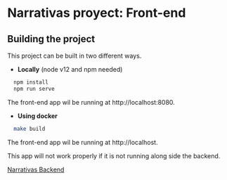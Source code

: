 # Narrativas proyect: Front-end

## Building the project

This project can be built in two different ways.

* **Locally** (node v12 and npm needed)

```bash
  npm install
  npm run serve
```

The front-end app wil be running at http://localhost:8080.

* **Using docker**

```bash
  make build
```

The front-end app wil be running at http://localhost.

This app will not work properly if it is not running along side the backend.

[Narrativas Backend](https://github.com/fullstacktf/Narrativas-Backend/)

